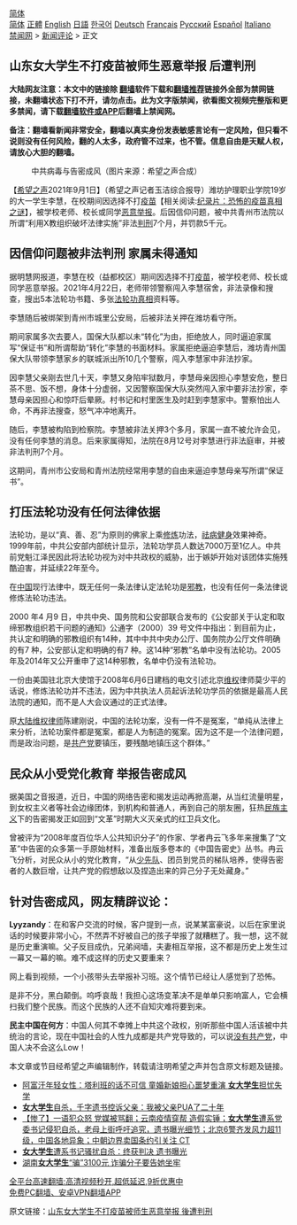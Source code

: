  <!-- 面包屑导航 --> <div class="breadcrumb"><!-- GTranslate: https://gtranslate.io/ -->  <div class="switcher notranslate">  <div class="selected">  <a href="#" onclick="return false;"> 简体</a>  </div>  <div class="option">  <a href="https://www.bannedbook.org" onclick="doGTranslate('zh-CN|zh-CN');jQuery('div.switcher div.selected a').html(jQuery(this).html());return false;" title="简体中文" class="nturl selected"> 简体</a>  <a href="https://www.bannedbook.org/zh-tw/" onclick="doGTranslate('zh-CN|zh-TW');jQuery('div.switcher div.selected a').html(jQuery(this).html());return false;" title="繁體中文" class="nturl"> 正體</a>  <a href="https://www.bannedbook.org/en/" onclick="doGTranslate('zh-CN|en');jQuery('div.switcher div.selected a').html(jQuery(this).html());return false;" title="English" class="nturl"> English</a>  <a href="https://www.bannedbook.org/ja/" onclick="doGTranslate('zh-CN|ja');jQuery('div.switcher div.selected a').html(jQuery(this).html());return false;" title="日本語" class="nturl"> 日語</a>  <a href="https://www.bannedbook.org/ko/" onclick="doGTranslate('zh-CN|ko');jQuery('div.switcher div.selected a').html(jQuery(this).html());return false;" title="한국어" class="nturl"> 한국어</a>  <a href="https://www.bannedbook.org/de/" onclick="doGTranslate('zh-CN|de');jQuery('div.switcher div.selected a').html(jQuery(this).html());return false;" title="Deutsch" class="nturl"> Deutsch</a>  <a href="https://www.bannedbook.org/fr/" onclick="doGTranslate('zh-CN|fr');jQuery('div.switcher div.selected a').html(jQuery(this).html());return false;" title="Français" class="nturl"> Français</a>  <a href="https://www.bannedbook.org/ru/" onclick="doGTranslate('zh-CN|ru');jQuery('div.switcher div.selected a').html(jQuery(this).html());return false;" title="Русский" class="nturl"> Русский</a>  <a href="https://www.bannedbook.org/es/" onclick="doGTranslate('zh-CN|es');jQuery('div.switcher div.selected a').html(jQuery(this).html());return false;" title="Español" class="nturl"> Español</a>  <a href="https://www.bannedbook.org/it/" onclick="doGTranslate('zh-CN|it');jQuery('div.switcher div.selected a').html(jQuery(this).html());return false;" title="Italiano" class="nturl"> Italiano</a>  </div>  </div>      <div class='breadcrumb-sub'><!-- Breadcrumb NavXT 6.3.0 --> <a href="https://www.bannedbook.org/" class="home">禁闻网</a> &gt; <a href="https://www.bannedbook.org/bnews/comments/" class="category">新闻评论</a> &gt; 正文</div></div><h2>山东女大学生不打疫苗被师生恶意举报 后遭判刑</h2> <p class="notice"><b>大陆网友注意：本文中的链接除 <a href="https://github.com/bannedbook/fanqiang" >翻墙</a>软件下载和<a href="https://github.com/killgcd/justmysocks/blob/master/README.md">翻墙推荐</a>链接外全部为禁网链接，未翻墙状态下打不开，请勿点击。此为文字版禁闻，欲看图文视频完整版和更多禁闻，请下载<a href="https://github.com/bannedbook/fanqiang">翻墙软件或APP</a>后翻墙上禁闻网。</p><p>备注：翻墙看新闻非常安全，翻墙以真实身份发表敏感言论有一定风险，但只看不说则没有任何风险，翻的人太多，政府管不过来，也不管。信息自由是天赋人权，请放心大胆的翻墙。</b></p>  <div class="entry"> <figure> <p><figcaption>中共病毒与告密成风（图片来源：希望之声合成）</figcaption></figure> <p>【<span class='wp_keywordlink_affiliate'><a href="https://www.soundofhope.org" title="希望之声" target="_blank">希望之声</a></span>2021年9月1日】（希望之声记者玉洁综合报导）潍坊护理职业学院19岁的大一学生李慧，在校期间因选择不打<span class='wp_keywordlink'><a href="https://www.bannedbook.org/bnews/tculture/20160630/551027.html" title="疫苗" target="_blank">疫苗</a></span>【相关阅读:<a href='https://www.bannedbook.org/bnews/topimagenews/20180408/925060.html' target='_blank'>纪录片：恐怖的疫苗真相之谜</a>】，被学校老师、校长或同学<a href="https://www.bannedbook.org/bnews/tag/%E6%81%B6%E6%84%8F%E4%B8%BE%E6%8A%A5/" class="st_tag internal_tag" rel="tag" title="标签 恶意举报 下的日志">恶意举报</a>。后因信仰问题，被中共青州市法院以所谓“利用X教组织破坏法律实施”非法<a href="https://www.bannedbook.org/bnews/tag/%E5%88%A4%E5%88%91/" class="st_tag internal_tag" rel="tag" title="标签 判刑 下的日志">判刑</a>7个月，并罚款5千元。</p> <h2>因信仰问题被非法判刑 家属未得通知</h2> <p>据明慧网报道，李慧在校（益都校区）期间因选择不打<a href="https://www.bannedbook.org/bnews/tag/%e7%96%ab%e8%8b%97/" class="st_tag internal_tag" rel="tag" title="标签 疫苗 下的日志">疫苗</a>，被学校老师、校长或同学恶意举报。2021年4月22日，老师带领警察闯入李慧宿舍，非法录像和搜查，搜出5本法轮功书籍、多张<a href="https://www.bannedbook.org/bnews/tag/%e6%b3%95%e8%bd%ae%e5%8a%9f%e7%9c%9f%e7%9b%b8/" class="st_tag internal_tag" rel="tag" title="标签 法轮功真相 下的日志">法轮功真相</a>资料等。</p> <p>李慧随后被绑架到青州市城里公安局，后被非法关押在潍坊看守所。</p> <p>期间家属多次去要人，国保大队都以未“转化”为由，拒绝放人，同时逼迫家属写“保证书”和所谓帮助“转化”李慧的书面材料。家属拒绝逼迫李慧后，潍坊青州国保大队带领李慧家乡的联城派出所10几个警察，闯入李慧家中非法抄家。</p> <p>因李慧父亲刚去世几十天，李慧又身陷牢狱数月，李慧母亲因担心李慧安危，整日茶不思、饭不想，身体十分虚弱，又因警察国保大队突然闯入家中要非法抄家，李慧母亲因担心和惊吓后晕厥。村书记和村里医生及时赶到李慧家中。警察怕出人命，不再非法搜查，怒气冲冲地离开。</p>  <p>随后，李慧被构陷到检察院。李慧被非法关押3个多月，家属一直不被允许会见，没有任何李慧的消息。后来家属得知，法院在8月12号对李慧进行非法庭审，并被非法判刑7个月。</p> <p>这期间，青州市公安局和青州法院经常用李慧的自由来逼迫李慧母亲写所谓“保证书”。</p> <h2>打压法轮功没有任何法律依据</h2> <p>法轮功，是以“真、善、忍”为原则的佛家上乘<span class='wp_keywordlink'><a href="https://www.qi-gong.me/" title="气功修炼网" target="_blank">修炼</a></span>功法，<span class='wp_keywordlink'><a href="https://www.bannedbook.org/forum3/topic52.html" title="电子书：法轮功祛病健身效果调查报告" target="_blank">祛病健身</a></span>效果神奇。1999年前，中共公安部内部统计显示，法轮功学员人数达7000万至1亿人。中共前党魁江泽民因此将法轮功视为对中共政权的威胁，出于嫉妒开始对该团体实施残酷迫害，并延续22年至今。</p> <p>在<span class='wp_keywordlink_affiliate'><a href="https://www.bannedbook.org/" title="中国" target="_blank">中国</a></span>现行法律中，既无任何一条法律认定法轮功是<span class='wp_keywordlink'><a href="https://www.bannedbook.org/forum11/topic281.html" title="禁片：评中国共产党的邪教本质" target="_blank">邪教</a></span>，也没有任何一条法律说修炼法轮功违法。</p> <p>2000 年4 月9 日，中共中央、国务院和公安部联合发布的《公安部关于认定和取缔邪教组织若干问题的通知》公通字（2000）39 号文件中指出：到目前为止，共认定和明确的邪教组织有14种，其中中共中央办公厅、国务院办公厅文件明确的有7 种，公安部认定和明确的有7 种。这14种“邪教”名单中没有法轮功。2005年及2014年又公开重申了这14种邪教，名单中仍没有法轮功。</p>  <p>一份由美国驻北京大使馆于2008年6月6日建档的电文引述北京<span class='wp_keywordlink_affiliate'><a href="https://www.bannedbook.org/bnews/weiquan/" title="维权" target="_blank">维权</a></span>律师莫少平的话说，修炼法轮功并不违法，因为中共执法人员起诉法轮功学员的依据是最高人民法院的通知，而不是人大会议通过的正式法律。</p> <p>原<span class='wp_keywordlink_affiliate'><a href="https://www.bannedbook.org/" title="大陆" target="_blank">大陆</a></span><span class='wp_keywordlink'><a href="https://www.bannedbook.org/forum16/" title="维权律师 法律维权" target="_blank">维权律师</a></span>陈建刚说，中国的法轮功案，没有一件不是冤案，“单纯从法律上来分析，法轮功案件都是冤案，都是人为制造的冤案。因为这不是一个法律问题，而是政治问题，是<a href="https://www.bannedbook.org/bnews/tag/%e5%85%b1%e4%ba%a7%e5%85%9a/" class="st_tag internal_tag" rel="tag" title="标签 共产党 下的日志">共产党</a>要镇压，要残酷地镇压这个群体。”</p> <h2>民众从小受党化教育 举报告密成风</h2> <p>据美国之音报道，近日，中国的网络告密和揭发运动再掀高潮，从当红流量明星，到女权主义者等社会边缘团体，到机构和普通人，再到自己的朋友圈，狂热<span class='wp_keywordlink'><a href="https://www.bannedbook.org/forum11/topic333.html" title="禁片：民族主义和三座大山" target="_blank">民族主义</a></span>下的告密揭发正如回到“文革”时期大义灭亲式的红卫兵文化。</p> <p>曾被评为“2008年度百位华人公共知识分子”的作家、学者冉云飞多年来搜集了“文革”中告密的众多第一手原始材料，准备出版多卷本的《中国告密史》丛书。冉云飞分析，对民众从小的党化教育，“从<a href="https://www.bannedbook.org/bnews/tag/%e5%b0%91%e5%85%88%e9%98%9f/" class="st_tag internal_tag" rel="tag" title="标签 少先队 下的日志">少先队</a>、团员到党员的梯队培养，使得告密者的人数巨增，让共产党的假想敌以及捏造出来的异己分子无处藏身。”</p> <h2>针对告密成风，网友精辟议论：</h2> <p><strong>Lyyzandy</strong>：在和客户交流的时候，客户提到一点，说某某富豪说，以后在家里说话的时候要非常小心，不然弄不好被自己的孩子举报了就糟糕了。我一想，这不就是历史重演嘛。父子反目成仇，兄弟阋墙，夫妻相互举报，这不都是历史上发生过一幕又一幕的嘛。难不成这样的历史又要重来？</p>  <p>网上看到视频，一个小孩带头去举报补习班。这个情节已经让人感觉到了恐怖。</p> <p>是非不分，黑白颠倒。呜呼哀哉！我担心这场变革决不是单单只影响富人，它会横扫我们整个民族。而这个民族的人还不自知灾难将要到来。</p> <p><strong>民主中国在何方</strong>：中国人何其不幸摊上中共这个政权，别听那些中国人活该被中共统治的言论，现在中国社会的人性九成都是共产党导致的，可以说<span class='wp_keywordlink'><a href="https://www.bannedbook.org/forum2/topic12.html" title="没有共产党天下就会大乱吗？" target="_blank">没有共产党</a></span>，中国人决不会这么Low！</p> <p>本文章或节目经希望之声编辑制作，转载请注明希望之声并包含原文标题及链接。 </p> <ul class='op-related-articles' title='相关阅读'> <li><a href='https://www.bannedbook.org/bnews/comments/20210822/1610884.html' target='_blank'>阿富汗年轻女性：塔利班的话不可信 童婚新娘担心噩梦重演 <b>女大学生</b>担忧失学</a></li> <li><a href='https://www.bannedbook.org/bnews/lifebaike/20210813/1605484.html' target='_blank'><b>女大学生</b>自杀，千字遗书控诉父亲：我被父亲PUA了二十年</a></li> <li><a href='https://www.bannedbook.org/bnews/bannedvideo/20210713/1585880.html' target='_blank'>【惨了】一语犯众怒 党媒被骂翻；云南疫情穿帮 造假实锤；<b>女大学生</b>遭系党委书记侵犯自杀，老母上街呼吁追究，遗书曝光细节；北京6警齐发风力超11级，中国各地异象；中朝边界卖国条约引关注 CT</a></li> <li><a href='https://www.bannedbook.org/bnews/cbnews/20210711/1584977.html' target='_blank'><b>女大学生</b>遭系书记骚扰自杀：终获判决 遗书曝光</a></li> <li><a href='https://www.bannedbook.org/bnews/cbnews/20210705/1580492.html' target='_blank'>湖南<b>女大学生</b>“骗”3100元 诈骗分子要告她坐牢</a></li> </ul> <p class="texttj"> <a href="https://github.com/bannedbook/fanqiang/wiki/V2ray%E6%9C%BA%E5%9C%BA" target="_blank">全平台高速翻墙:高清视频秒开,超低延迟,9折优惠中</a><br/> <a href="https://github.com/bannedbook/fanqiang/wiki/%E7%A6%81%E9%97%BB%E7%BD%91%E5%AE%89%E5%8D%93%E7%BF%BB%E5%A2%99%E6%96%B0%E9%97%BBAPP" target="_blank">免费PC翻墙、安卓VPN翻墙APP</a></p> <p>原文链接：<a class="src_link"  href="https://www.soundofhope.org/post/540830" target="_blank">山东女大学生不打疫苗被师生恶意举报 後遭判刑</a></p><a name='sharetosocial'></a>  <div style="margin-bottom:5px;padding-bottom:5px;clear:both"> <div id="archive-pix-1" class="banner-ads"> <!-- AuctionX Display platform tag START --> <div id="26318x728x90x621x_ADSLOT2" clicktrack="%%CLICK_URL_ESC%%"></div> <!-- AuctionX Display platform tag END --> </div> <div id="archive-pix-2" class="banner-ads"> <!-- AuctionX Display platform tag START --> <div id="26315x300x250x621x_ADSLOT2" clicktrack="%%CLICK_URL_ESC%%"></div> <!-- AuctionX Display platform tag END --> </div> </div>  <div id="archive-pix-1" class="banner-ads"> <!-- AuctionX Display platform tag START --> <div id="26318x728x90x621x_ADSLOT3" clicktrack="%%CLICK_URL_ESC%%"></div> <!-- AuctionX Display platform tag END --> </div> </div><!--END ENTRY--> 